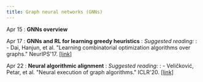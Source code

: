 ```yaml
---
title: Graph neural networks (GNNs)
---
```


Apr 15
: **GNNs overview**

Apr 17
: **GNNs and RL for learning greedy heuristics**
: *Suggested reading:*
: - Dai, Hanjun, et al. "Learning combinatorial optimization algorithms over graphs." NeurIPS'17. [[link]](https://arxiv.org/pdf/1704.01665.pdf)

Apr 22
: **Neural algorithmic alignment**
: *Suggested reading:*
: - Veličković, Petar, et al. "Neural execution of graph algorithms." ICLR'20. [[link]](https://arxiv.org/pdf/1910.10593.pdf)
